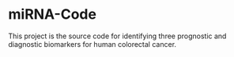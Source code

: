 # miRNA-Code
This project is the source code for identifying three prognostic and diagnostic biomarkers for human colorectal cancer. 
